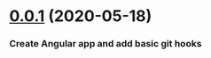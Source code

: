 <a name="0.0.1"></a>

# [0.0.1](https://gitlab.whiteaster.com/openforestdata/agregator/open-forest-data-agregator-frontend/tree/0.0.1) (2020-05-18)

### Create Angular app and add basic git hooks
